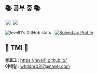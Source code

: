 

## 📚 공부 중 📚 
<img src = "https://img.shields.io/badge/-C%23%20-black?style=flat&logo=C%20Sharp" style="height : auto; margin-left : 2px; margin-right : 2px;"/> <img src="https://img.shields.io/badge/unity%20-%23000000.svg?&style=flat&logo=unity&logoColor=white" style="height : auto; margin-left : 2px; margin-right : 2px;"/>

![levell1's GitHub stats](https://github-readme-stats.vercel.app/api?username=levell1&show_icons=true&theme=vue) &nbsp;
[![Solved.ac Profile](http://mazassumnida.wtf/api/v2/generate_badge?boj=whddnr0317)](https://solved.ac/whddnr0317/)


## 📘 TMI 📘
**블로그** : https://levell1.github.io/  
**이메일** : whddnr0317@naver.com  
<br>

<!--![image](https://media.giphy.com/media/fb4haewhv8ttpwpfMw/giphy.gif)-->
